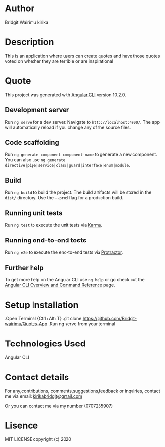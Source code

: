 # Author
Bridgit Wairimu kirika

# Description

This is an application where users can create quotes and have those quotes voted on whether they are terrible or are inspirational


# Quote

This project was generated with [Angular CLI](https://github.com/angular/angular-cli) version 10.2.0.

## Development server

Run `ng serve` for a dev server. Navigate to `http://localhost:4200/`. The app will automatically reload if you change any of the source files.

## Code scaffolding

Run `ng generate component component-name` to generate a new component. You can also use `ng generate directive|pipe|service|class|guard|interface|enum|module`.

## Build

Run `ng build` to build the project. The build artifacts will be stored in the `dist/` directory. Use the `--prod` flag for a production build.

## Running unit tests

Run `ng test` to execute the unit tests via [Karma](https://karma-runner.github.io).

## Running end-to-end tests

Run `ng e2e` to execute the end-to-end tests via [Protractor](http://www.protractortest.org/).

## Further help

To get more help on the Angular CLI use `ng help` or go check out the [Angular CLI Overview and Command Reference](https://angular.io/cli) page.

# Setup Installation  
.Open Terminal {Ctrl+Alt+T}
 .git clone https://github.com/Bridgit-wairimu/Quotes-App
 .Run ng serve from your terminal


# Technologies Used
 Angular CLI

# Contact details
For any,contributions, comments,suggestions,feedback or inquiries, contact me via email: kirikabridgit@gmail.com

Or you can contact me via my number (0707285907)

 # Lisence
 MIT LICENSE
 copyright (c) 2020